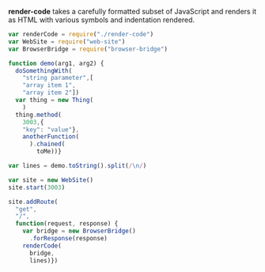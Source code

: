 **render-code** takes a carefully formatted subset of JavaScript and renders it as HTML with various symbols and indentation rendered.

```javascript
var renderCode = require("./render-code")
var WebSite = require("web-site")
var BrowserBridge = require("browser-bridge")

function demo(arg1, arg2) {
  doSomethingWith(
    "string parameter",[
    "array item 1",
    "array item 2"])
  var thing = new Thing(
    )
  thing.method(
    3003,{
    "key": "value"},
    anotherFunction(
      ).chained(
        toMe))}

var lines = demo.toString().split(/\n/)

var site = new WebSite()
site.start(3003)

site.addRoute(
  "get",
  "/",
  function(request, response) {
    var bridge = new BrowserBridge()
      .forResponse(response)
    renderCode(
      bridge,
      lines)})
```
